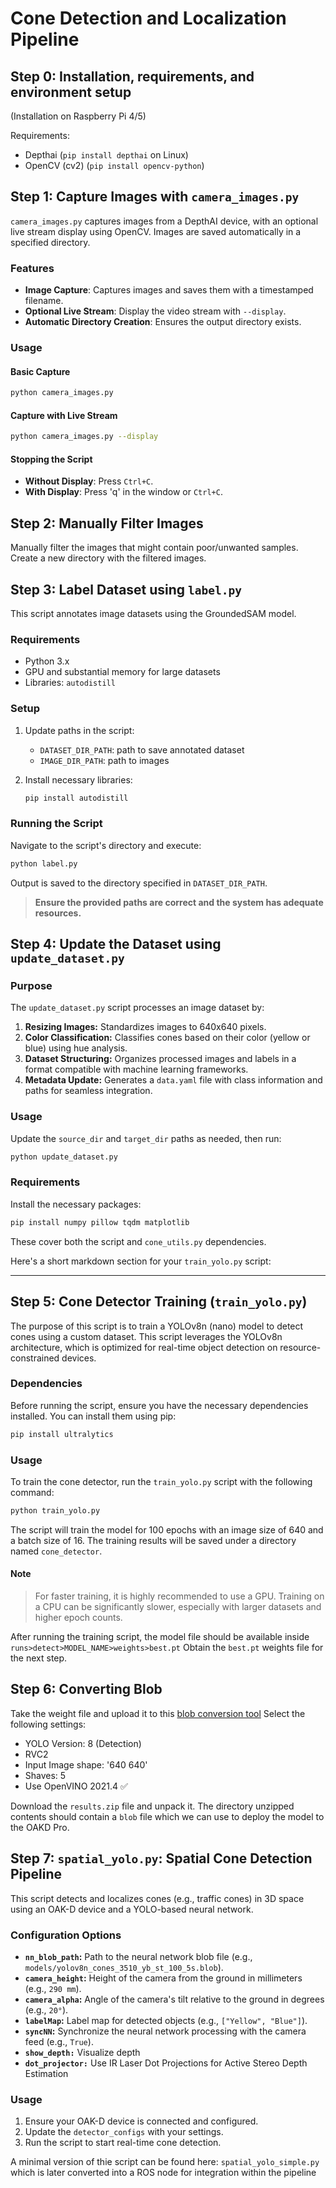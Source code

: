 # Cone Detection and Localization Pipeline

## Step 0: Installation, requirements, and environment setup

(Installation on Raspberry Pi 4/5)

Requirements: 
- Depthai (`pip install depthai` on Linux)
- OpenCV (cv2) (`pip install opencv-python`)

## Step 1: Capture Images with `camera_images.py`

`camera_images.py` captures images from a DepthAI device, with an optional live stream display using OpenCV. Images are saved automatically in a specified directory.

### Features

- **Image Capture**: Captures images and saves them with a timestamped filename.
- **Optional Live Stream**: Display the video stream with `--display`.
- **Automatic Directory Creation**: Ensures the output directory exists.

### Usage

#### Basic Capture

```bash
python camera_images.py
```

#### Capture with Live Stream

```bash
python camera_images.py --display
```

#### Stopping the Script

- **Without Display**: Press `Ctrl+C`.
- **With Display**: Press 'q' in the window or `Ctrl+C`.


## Step 2: Manually Filter Images

Manually filter the images that might contain poor/unwanted samples. Create a new directory with the filtered images. 

## Step 3: Label Dataset using `label.py`

This script annotates image datasets using the GroundedSAM model.

### Requirements
- Python 3.x
- GPU and substantial memory for large datasets
- Libraries: `autodistill`

### Setup
1. Update paths in the script:
   - `DATASET_DIR_PATH`: path to save annotated dataset
   - `IMAGE_DIR_PATH`: path to images

2. Install necessary libraries:
   ```bash
   pip install autodistill
   ```

### Running the Script
Navigate to the script's directory and execute:
```bash
python label.py
```
Output is saved to the directory specified in `DATASET_DIR_PATH`.

> **Ensure the provided paths are correct and the system has adequate resources.**

## Step 4: Update the Dataset using `update_dataset.py`

### Purpose

The `update_dataset.py` script processes an image dataset by:

1. **Resizing Images:** Standardizes images to 640x640 pixels.
2. **Color Classification:** Classifies cones based on their color (yellow or blue) using hue analysis.
3. **Dataset Structuring:** Organizes processed images and labels in a format compatible with machine learning frameworks.
4. **Metadata Update:** Generates a `data.yaml` file with class information and paths for seamless integration.

### Usage

Update the `source_dir` and `target_dir` paths as needed, then run:

```bash
python update_dataset.py
```

### Requirements

Install the necessary packages:

```bash
pip install numpy pillow tqdm matplotlib
```

These cover both the script and `cone_utils.py` dependencies.

Here's a short markdown section for your `train_yolo.py` script:

---

## Step 5: Cone Detector Training (`train_yolo.py`)

The purpose of this script is to train a YOLOv8n (nano) model to detect cones using a custom dataset. This script leverages the YOLOv8n architecture, which is optimized for real-time object detection on resource-constrained devices. 

### Dependencies
Before running the script, ensure you have the necessary dependencies installed. You can install them using pip:

```bash
pip install ultralytics
```

### Usage
To train the cone detector, run the `train_yolo.py` script with the following command:

```bash
python train_yolo.py
```

The script will train the model for 100 epochs with an image size of 640 and a batch size of 16. The training results will be saved under a directory named `cone_detector`.

#### Note
> For faster training, it is highly recommended to use a GPU. Training on a CPU can be significantly slower, especially with larger datasets and higher epoch counts.

After running the training script, the model file should be available inside `runs>detect>MODEL_NAME>weights>best.pt`
Obtain the `best.pt` weights file for the next step.

## Step 6: Converting Blob

Take the weight file and upload it to this [blob conversion tool](https://tools.luxonis.com/)
Select the following settings: 

- YOLO Version: 8 (Detection)
- RVC2
- Input Image shape: '640 640'
- Shaves: 5
- Use OpenVINO 2021.4 ✅

Download the `results.zip` file and unpack it. The directory unzipped contents should contain a `blob` file which we can use to deploy the model to the OAKD Pro.

## Step 7: `spatial_yolo.py`: Spatial Cone Detection Pipeline

This script detects and localizes cones (e.g., traffic cones) in 3D space using an OAK-D device and a YOLO-based neural network.

### Configuration Options

- **`nn_blob_path`:** Path to the neural network blob file (e.g., `models/yolov8n_cones_3510_yb_st_100_5s.blob`).
- **`camera_height`:** Height of the camera from the ground in millimeters (e.g., `290 mm`).
- **`camera_alpha`:** Angle of the camera's tilt relative to the ground in degrees (e.g., `20°`).
- **`labelMap`:** Label map for detected objects (e.g., `["Yellow", "Blue"]`).
- **`syncNN`:** Synchronize the neural network processing with the camera feed (e.g., `True`).
- **`show_depth:`** Visualize depth
- **`dot_projector:`** Use IR Laser Dot Projections for Active Stereo Depth Estimation

### Usage

1. Ensure your OAK-D device is connected and configured.
2. Update the `detector_configs` with your settings.
3. Run the script to start real-time cone detection.

A minimal version of thie script can be found here: `spatial_yolo_simple.py` which is later converted into a ROS node for integration within the pipeline